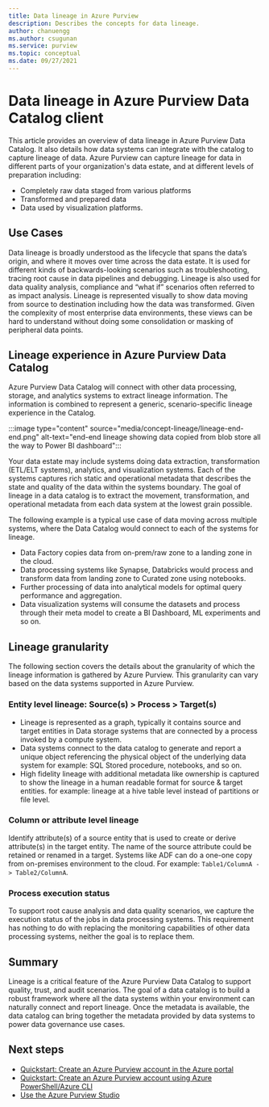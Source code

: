 ```yaml
---
title: Data lineage in Azure Purview
description: Describes the concepts for data lineage. 
author: chanuengg
ms.author: csugunan
ms.service: purview
ms.topic: conceptual
ms.date: 09/27/2021
---
```

# Data lineage in Azure Purview Data Catalog client

This article provides an overview of data lineage in Azure Purview Data Catalog. It also details how data systems can integrate with the catalog to capture lineage of data. Azure Purview can capture lineage for data in different parts of your organization's data estate, and at different levels of preparation including:

- Completely raw data staged from various platforms
- Transformed and prepared data
- Data used by visualization platforms.

## Use Cases

Data lineage is broadly understood as the lifecycle that spans the data’s origin, and where it moves over time across the data estate. It is used for different kinds of backwards-looking scenarios such as troubleshooting, tracing root cause in data pipelines and debugging. Lineage is also used for data quality analysis, compliance and “what if” scenarios often referred to as impact analysis. Lineage is represented visually to show data moving from source to destination including how the data was transformed. Given the complexity of most enterprise data environments, these views can be hard to understand without doing some consolidation or masking of peripheral data points.

## Lineage experience in Azure Purview Data Catalog

Azure Purview Data Catalog will connect with other data processing, storage, and analytics systems to extract lineage information. The information is combined to represent a generic, scenario-specific lineage experience in the Catalog.

:::image type="content" source="media/concept-lineage/lineage-end-end.png" alt-text="end-end lineage showing data copied from blob store all the way to Power BI dashboard":::

Your data estate may include systems doing data extraction, transformation (ETL/ELT systems), analytics, and visualization systems. Each of the systems captures rich static and operational metadata that describes the state and quality of the data within the systems boundary. The goal of lineage in a data catalog is to extract the movement, transformation, and operational metadata from each data system at the lowest grain possible.

The following example is a typical use case of data moving across multiple systems, where the Data Catalog would connect to each of the systems for lineage.

- Data Factory copies data from on-prem/raw zone to a landing zone in the cloud. 
- Data processing systems like Synapse, Databricks would process and transform data from landing zone to Curated zone using notebooks.
- Further processing of data into analytical models for optimal query performance and aggregation. 
- Data visualization systems will consume the datasets and process through their meta model to create a BI Dashboard, ML experiments and so on.

## Lineage granularity

The following section covers the details about the granularity of which the lineage information is gathered by Azure Purview. This granularity can vary based on the data systems supported in Azure Purview.

###	Entity level lineage: Source(s) > Process > Target(s) 

- Lineage is represented as a graph, typically it contains source and target entities in Data storage systems that are connected by a process invoked by a compute system. 
- Data systems connect to the data catalog to generate and report a unique object referencing the physical object of the underlying data system for example: SQL Stored procedure, notebooks, and so on.
- High fidelity lineage with additional metadata like ownership is captured to show the lineage in a human readable format for source & target entities. for example:  lineage at a hive table level instead of partitions or file level.

### Column or attribute level lineage

Identify attribute(s) of a source entity that is used to create or derive attribute(s) in the target entity. The name of the source attribute could be retained or renamed in a target. Systems like ADF can do a one-one copy from on-premises environment to the cloud. For example: `Table1/ColumnA -> Table2/ColumnA`.

###	Process execution status

To support root cause analysis and data quality scenarios, we capture the execution status of the jobs in data processing systems. This requirement has nothing to do with replacing the monitoring capabilities of other data processing systems, neither the goal is to replace them. 

## Summary

Lineage is a critical feature of the Azure Purview Data Catalog to support quality, trust, and audit scenarios. The goal of a data catalog is to build a robust framework where all the data systems within your environment can naturally connect and report lineage. Once the metadata is available, the data catalog can bring together the metadata provided by data systems to power data governance use cases.

## Next steps

* [Quickstart: Create an Azure Purview account in the Azure portal](create-catalog-portal.md)
* [Quickstart: Create an Azure Purview account using Azure PowerShell/Azure CLI](create-catalog-powershell.md)
* [Use the Azure Purview Studio](use-purview-studio.md)
